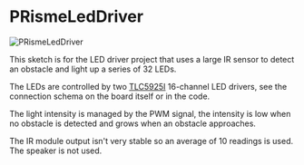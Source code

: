 # PRismeLedDriver

![PRismeLedDriver](http://i.imgur.com/JPGc4.jpg)

This sketch is for the LED driver project that uses a large IR sensor to detect an obstacle and light up a series of 32 LEDs.

The LEDs are controlled by two [TLC5925I](http://www.ti.com/lit/ds/symlink/tlc5925.pdf) 16-channel LED drivers, see the connection schema on the board itself or in the code.

The light intensity is managed by the PWM signal, the intensity is low when no obstacle is detected and grows when an obstacle approaches.

The IR module output isn't very stable so an average of 10 readings is used. The speaker is not used.